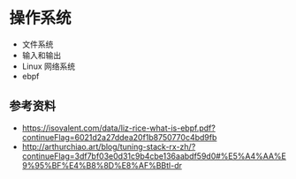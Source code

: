 # 操作系统
- 文件系统
- 输入和输出
- Linux 网络系统
- ebpf
## 参考资料
- https://isovalent.com/data/liz-rice-what-is-ebpf.pdf?continueFlag=6021d2a27ddea20f1b8750770c4bd9fb
- http://arthurchiao.art/blog/tuning-stack-rx-zh/?continueFlag=3df7bf03e0d31c9b4cbe136aabdf59d0#%E5%A4%AA%E9%95%BF%E4%B8%8D%E8%AF%BBtl-dr